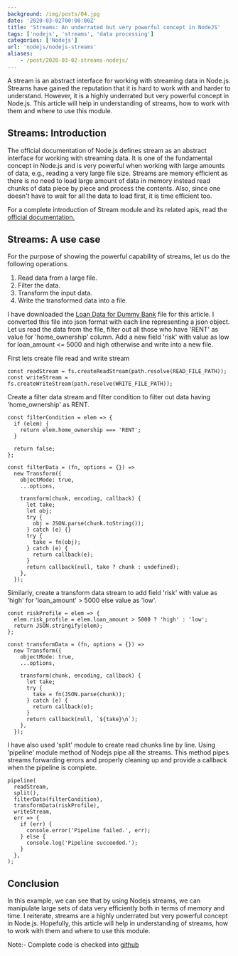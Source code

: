 ```yaml
---
background: /img/posts/04.jpg
date: '2020-03-02T00:00:00Z'
title: 'Streams: An underrated but very powerful concept in NodeJS'
tags: ['nodejs', 'streams', 'data processing']
categories: ['Nodejs']
url: 'nodejs/nodejs-streams'
aliases:
    - /post/2020-03-02-streams-nodejs/
---
```


A stream is an abstract interface for working with streaming data in Node.js. Streams have gained the reputation that it is hard to work with and harder to understand. However, it is a highly underrated but very powerful concept in Node.js. This article will help in understanding of streams, how to work with them and where to use this module.

## Streams: Introduction

The official documentation of Node.js defines stream as an abstract interface for working with streaming data. It is one of the fundamental concept in Node.js and is very powerful when working with large amounts of data, e.g., reading a very large file size. Streams are memory efficient as there is no need to load large amount of data in memory instead read chunks of data piece by piece and process the contents. Also, since one doesn't have to wait for all the data to load first, it is time efficient too.

For a complete introduction of Stream module and its related apis, read the [official documentation.](https://nodejs.org/dist/latest-v12.x/docs/api/stream.html)

## Streams: A use case

For the purpose of showing the powerful capability of streams, let us do the following operations.

1. Read data from a large file.
2. Filter the data.
3. Transform the input data.
4. Write the transformed data into a file.

I have downloaded the [Loan Data for Dummy Bank](https://www.kaggle.com/mrferozi/loan-data-for-dummy-bank/data) file for this article. I converted this file into json format with each line representing a json object. Let us read the data from the file, filter out all those who have 'RENT' as value for 'home_ownership' column. Add a new field 'risk' with value as low for loan_amount <= 5000 and high otherwise and write into a new file.

First lets create file read and write stream

```
const readStream = fs.createReadStream(path.resolve(READ_FILE_PATH));
const writeStream = fs.createWriteStream(path.resolve(WRITE_FILE_PATH));
```

Create a filter data stream and filter condition to filter out data having 'home_ownership' as RENT.

```
const filterCondition = elem => {
  if (elem) {
    return elem.home_ownership === 'RENT';
  }

  return false;
};

const filterData = (fn, options = {}) =>
  new Transform({
    objectMode: true,
    ...options,

    transform(chunk, encoding, callback) {
      let take;
      let obj;
      try {
        obj = JSON.parse(chunk.toString());
      } catch (e) {}
      try {
        take = fn(obj);
      } catch (e) {
        return callback(e);
      }
      return callback(null, take ? chunk : undefined);
    },
  });
```

Similarly, create a transform data stream to add field 'risk' with value as 'high' for 'loan_amount' > 5000 else value as 'low'.

```
const riskProfile = elem => {
  elem.risk_profile = elem.loan_amount > 5000 ? 'high' : 'low';
  return JSON.stringify(elem);
};

const transformData = (fn, options = {}) =>
  new Transform({
    objectMode: true,
    ...options,

    transform(chunk, encoding, callback) {
      let take;
      try {
        take = fn(JSON.parse(chunk));
      } catch (e) {
        return callback(e);
      }
      return callback(null, `${take}\n`);
    },
  });
```

I have also used 'split' module to create read chunks line by line. Using 'pipeline' module method of Nodejs pipe all the streams. This method pipes streams forwarding errors and properly cleaning up and provide a callback when the pipeline is complete.

```
pipeline(
  readStream,
  split(),
  filterData(filterCondition),
  transformData(riskProfile),
  writeStream,
  err => {
    if (err) {
      console.error('Pipeline failed.', err);
    } else {
      console.log('Pipeline succeeded.');
    }
  },
);
```

## Conclusion

In this example, we can see that by using Nodejs streams, we can manipulate large sets of data very efficiently both in terms of memory and time. I reiterate, streams are a highly underrated but very powerful concept in Node.js. Hopefully, this article will help in understanding of streams, how to work with them and where to use this module.

Note:- Complete code is checked into [github](https://github.com/manisuec/study/tree/master/streams)
